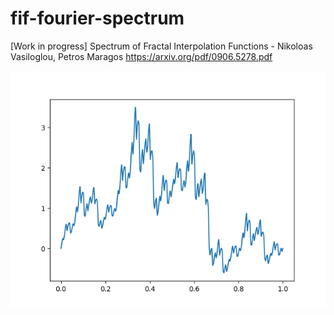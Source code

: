 # fif-fourier-spectrum
[Work in progress]
Spectrum of Fractal Interpolation Functions - Nikoloas Vasiloglou, Petros Maragos
https://arxiv.org/pdf/0906.5278.pdf

![alt text](https://github.com/johnwinston/fif-fourier-spectrum/blob/master/fif%20pic.png)
